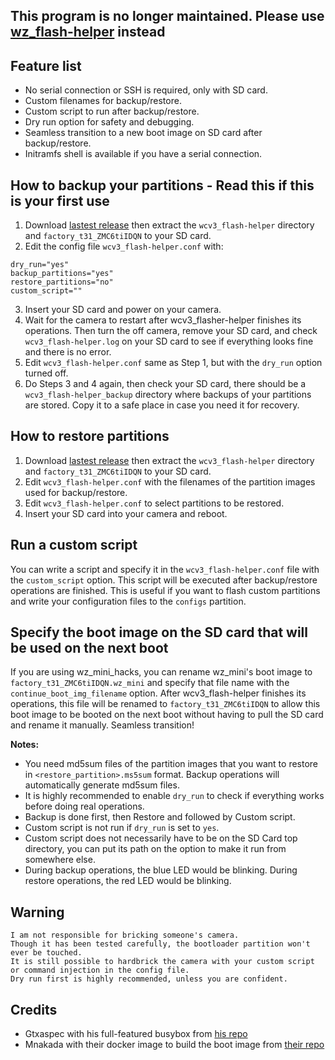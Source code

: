 ## This program is no longer maintained. Please use [wz_flash-helper](https://github.com/archandanime/wz_flash-helper) instead

## Feature list
- No serial connection or SSH is required, only with SD card.
- Custom filenames for backup/restore.
- Custom script to run after backup/restore.
- Dry run option for safety and debugging.
- Seamless transition to a new boot image on SD card after backup/restore.
- Initramfs shell is available if you have a serial connection.

## How to backup your partitions - Read this if this is your first use
1. Download [lastest release](https://github.com/archandanime/wcv3_flash-helper/releases/latest) then extract the `wcv3_flash-helper` directory and `factory_t31_ZMC6tiIDQN` to your SD card.
2. Edit the config file `wcv3_flash-helper.conf` with:
```
dry_run="yes"
backup_partitions="yes"
restore_partitions="no"
custom_script=""
```
3. Insert your SD card and power on your camera.
4. Wait for the camera to restart after wcv3_flasher-helper finishes its operations. Then turn the off camera, remove your SD card, and check `wcv3_flash-helper.log` on your SD card to see if everything looks fine and there is no error.
5. Edit `wcv3_flash-helper.conf` same as Step 1, but with the `dry_run` option turned off.
6. Do Steps 3 and 4 again, then check your SD card, there should be a `wcv3_flash-helper_backup` directory where backups of your partitions are stored. Copy it to a safe place in case you need it for recovery.

## How to restore partitions
1. Download [lastest release](https://github.com/archandanime/wcv3_flash-helper/releases/latest) then extract the `wcv3_flash-helper` directory and `factory_t31_ZMC6tiIDQN` to your SD card.
2. Edit `wcv3_flash-helper.conf` with the filenames of the partition images used for backup/restore.
3. Edit `wcv3_flash-helper.conf` to select partitions to be restored.
4. Insert your SD card into your camera and reboot.

## Run a custom script
You can write a script and specify it in the `wcv3_flash-helper.conf` file with the `custom_script` option. This script will be executed after backup/restore operations are finished. This is useful if you want to flash custom partitions and write your configuration files to the `configs` partition.

## Specify the boot image on the SD card that will be used on the next boot
If you are using wz_mini_hacks, you can rename wz_mini's boot image to `factory_t31_ZMC6tiIDQN.wz_mini` and specify that file name with the `continue_boot_img_filename` option. After wcv3_flash-helper finishes its operations, this file will be renamed to `factory_t31_ZMC6tiIDQN` to allow this boot image to be booted on the next boot without having to pull the SD card and rename it manually. Seamless transition!

**Notes:**
- You need md5sum files of the partition images that you want to restore in `<restore_partition>.ms5sum` format. Backup operations will automatically generate md5sum files.
- It is highly recommended to enable `dry_run` to check if everything works before doing real operations.
- Backup is done first, then Restore and followed by Custom script.
- Custom script is not run if `dry_run` is set to `yes`.
- Custom script does not necessarily have to be on the SD Card top directory, you can put its path on the option to make it run from somewhere else.
- During backup operations, the blue LED would be blinking. During restore operations, the red LED would be blinking.

## Warning
```
I am not responsible for bricking someone's camera.
Though it has been tested carefully, the bootloader partition won't ever be touched.
It is still possible to hardbrick the camera with your custom script or command injection in the config file.
Dry run first is highly recommended, unless you are confident.
```

## Credits
- Gtxaspec with his full-featured busybox from [his repo](https://github.com/gtxaspec/wz_mini_hacks)
- Mnakada with their docker image to build the boot image from [their repo](https://github.com/mnakada/atomcam_tools)
